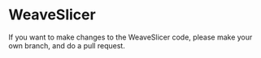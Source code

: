 # WeaveSlicer
If you want to make changes to the WeaveSlicer code, please make your own branch, and do a pull request.
